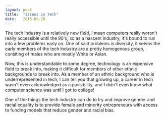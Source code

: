 ```yaml
---
layout: post
title:  "Issues in Tech"
date:   2015-06-28
---
```


<p class="intro"><span class="dropcap">T</span>he tech industry is a relatively new field, I mean computers really weren't really accessible until the 90's, so as a nascent industry, it's bound to run into a few problems early on. One of said problems is diversity, it seems the early members of the tech industry are a pretty homogenous group, consiting of males who are mostly White or Asian.</p>
Now, this is understandable to some degree, technology is an expensive field to break into, making it difficult for members of other ethnic backgrounds to break into. As a member of an ethnic background who is underrepresented in tech, I can tell you that growing up, a career in tech wasn't even acknowledged as a possibility, and I didn't even know what computer science was until I got to college!

One of the things the tech industry can do to try and improve gender and racial equality is to provide female and minority entrepreneurs with access to funding models that reduce gender and racial bias.